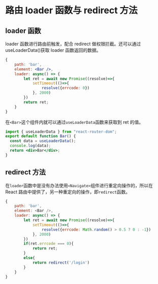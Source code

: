 # 路由 loader 函数与 redirect 方法

## loader 函数

loader 函数进行路由前触发，配合 redirect 做权限拦截。还可以通过 useLoaderData()获取 loader 函数返回的数据。

```jsx
{
    path: 'bar',
    element: <Bar />,
    loader: async() => {
        let ret = await new Promise((resolve)=>{
            setTimeout(()=>{
                resolve({errcode: 0})
            }, 2000)
        })
        return ret;
    }
}
```

在`<Bar>`这个组件内就可以通过`useLoaderData`函数来获取到 ret 的值。

```jsx
import { useLoaderData } from "react-router-dom";
export default function Bar() {
  const data = useLoaderData();
  console.log(data);
  return <div>Bar</div>;
}
```

## redirect 方法

在`loader`函数中是没有办法使用`<Navigate>`组件进行重定向操作的，所以在 React 路由中提供了，另一种重定向的操作，即`redirect`函数。

```javascript
{
    path: 'bar',
    element: <Bar />,
    loader: async() => {
        let ret = await new Promise((resolve)=>{
            setTimeout(()=>{
                resolve({errcode: Math.random() > 0.5 ? 0 : -1})
            }, 2000)
        })
        if(ret.errcode === 0){
            return ret;
        }
        else{
            return redirect('/login')
        }
    }
}
```
